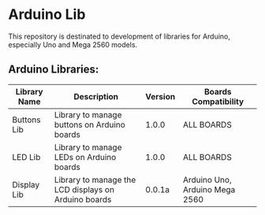 # Arduino Lib

This repository is destinated to development of libraries for Arduino, especially Uno and Mega 2560 models.

## Arduino Libraries:

| Library Name | Description | Version | Boards Compatibility |
| ------------ | ----------- | ------- | -------------------- |
| Buttons Lib | Library to manage buttons on Arduino boards | 1.0.0 | ALL BOARDS |
| LED Lib | Library to manage LEDs on Arduino boards | 1.0.0 | ALL BOARDS |
| Display Lib | Library to manage the LCD displays on Arduino boards | 0.0.1a | Arduino Uno, Arduino Mega 2560 |


